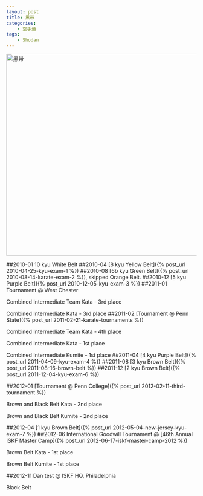 ```yaml
--- 
layout: post
title: 黑带
categories:
    - 空手道
tags:
    - Shodan
---
```

<a href="http://www.flickr.com/photos/ztpala/8200552652/" title="黑带 by ztpala, on Flickr"><img src="http://farm9.staticflickr.com/8202/8200552652_5a02a6b2cd_c.jpg" width="800" height="534" alt="黑带"></a>

##2010-01
10 kyu White Belt
##2010-04
[8 kyu Yellow Belt]({% post_url 2010-04-25-kyu-exam-1 %})
##2010-08
[6b kyu Green Belt]({% post_url 2010-08-14-karate-exam-2 %}), skipped Orange Belt.
##2010-12
[5 kyu Purple Belt]({% post_url 2010-12-05-kyu-exam-3 %})
##2011-01
Tournament @ West Chester

Combined Intermediate Team Kata - 3rd place

Combined Intermediate Kata - 3rd place
##2011-02
[Tournament @ Penn State]({% post_url 2011-02-21-karate-tournaments %})

Combined Intermediate Team Kata - 4th place

Combined Intermediate Kata - 1st place

Combined Intermediate Kumite - 1st place
##2011-04
[4 kyu Purple Belt]({% post_url 2011-04-09-kyu-exam-4 %})
##2011-08
[3 kyu Brown Belt]({% post_url 2011-08-16-brown-belt %})
##2011-12
[2 kyu Brown Belt]({% post_url 2011-12-04-kyu-exam-6 %})

##2012-01
[Tournament @ Penn College]({% post_url 2012-02-11-third-tournament %})

Brown and Black Belt Kata - 2nd place

Brown and Black Belt Kumite - 2nd place

##2012-04
[1 kyu Brown Belt]({% post_url 2012-05-04-new-jersey-kyu-exam-7 %})
##2012-06
International Goodwill Tournament @ [46th Annual ISKF Master Camp]({% post_url 2012-06-17-iskf-master-camp-2012 %})

Brown Belt Kata - 1st place

Brown Belt Kumite - 1st place

##2012-11
Dan test @ ISKF HQ, Philadelphia

Black Belt
